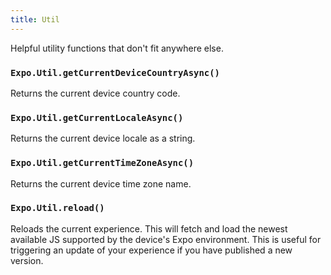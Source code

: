 ```yaml
---
title: Util
---
```


Helpful utility functions that don't fit anywhere else.

### `Expo.Util.getCurrentDeviceCountryAsync()`

Returns the current device country code.

### `Expo.Util.getCurrentLocaleAsync()`

Returns the current device locale as a string.

### `Expo.Util.getCurrentTimeZoneAsync()`

Returns the current device time zone name.

### `Expo.Util.reload()`

Reloads the current experience. This will fetch and load the newest available JS supported by the device's Expo environment. This is useful for triggering an update of your experience if you have published a new version.
